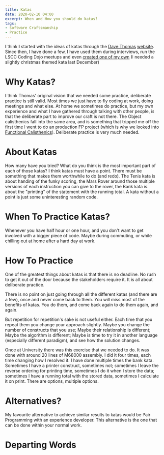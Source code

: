 ```yaml
---
title: Katas 
date: 2020-02-10 04:00
excerpt: When and How you should do katas? 
tags:
- Software Craftsmanship
- Practice
---
```


I think I started with the ideas of katas through the [Dave Thomas](https://pragdave.me/) [website](http://codekata.com/). Since then, I have done a few, I have used them during interviews, run the LSCC Coding Dojo meetups and even [created one of my own](https://gitlab.com/MiyamotoAkira/christmasbash) (I needed a slightly christmas themed kata last December)

# Why Katas?

I think Thomas' original vision that we needed some practice, deliberate practice is still valid. Most times we just have to fly coding at work, doing meetings and what else. At home we sometimes do practice, but my own experience and what I have gathered through talking with other people, is that the deliberate part to improve our craft is not there. The Object calisthenics fall into the same area, and is something that tripped me off the first time I went to do an production FP project (which is why we looked into [Functional Calisthenics](https://codurance.com/2017/10/12/functional-calisthenics/)). Deliberate practice is very much needed.

# About Katas

How many have you tried? What do you think is the most important part of each of those katas? I think katas must have a point. There must be something that makes them worthwhile to do (and redo). The Tenis kata is about handing of the funky scoring, the Mars Rover around those multiple versions of each instruction you can give to the rover, the Bank kata is about the "printing" of the statement with the running total. A kata without a point is just some uninteresting random code.

# When To Practice Katas?

Whenever you have half hour or one hour, and you don't want to get involved with a bigger piece of code. Maybe during commuting, or while chilling out at home after a hard day at work. 

# How To Practice

One of the greatest things about katas is that there is no deadline. No rush to get it out of the door because the stakeholders require it. It is all about deliberate practice.

There is no point on just going through all the different katas (and there are a few), once and never come back to them. You will miss most of the benefits of katas. You do them, and come back again to do them again, and again.

But repetition for repetition's sake is not useful either. Each time that you repeat them you change your approach slightly. Maybe you change the number of constructs that you use; Maybe their relationship is different; Maybe the algorithm is different; Maybe is time to try it in another language (especially different paradigm), and see how the solution changes.

Once at University there was this exercise that we needed to do. It was done with around 20 lines of M68000 assembly. I did it four times, each time changing how I resolved it. I have done multiple times the bank kata. Sometimes I have a printer construct, sometimes not; sometimes I leave the reverse ordering for printing time, sometimes I do it when I store the data; sometimes I have a running total with the stored data, sometimes I calculate it on print. There are options, multiple options. 

# Alternatives?

My favourite alternative to achieve similar results to katas would be Pair Programming with an experience developer. This alternative is the one that can be done within your normal work.

# Departing Words
